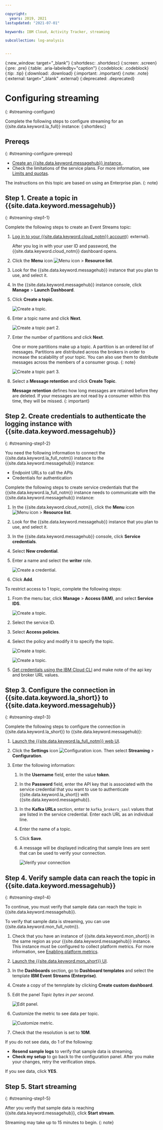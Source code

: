 ```yaml
---

copyright:
  years: 2019, 2021
lastupdated: "2021-07-01"

keywords: IBM Cloud, Activity Tracker, streaming

subcollection: log-analysis


---
```


{:new_window: target="_blank"}
{:shortdesc: .shortdesc}
{:screen: .screen}
{:pre: .pre}
{:table: .aria-labeledby="caption"}
{:codeblock: .codeblock}
{:tip: .tip}
{:download: .download}
{:important: .important}
{:note: .note}
{:external: target="_blank" .external}
{:deprecated: .deprecated}

# Configuring streaming
{: #streaming-configure}

Complete the following steps to configure streaming for an {{site.data.keyword.la_full}} instance:
{:shortdesc}

## Prereqs
{: #streaming-configure-prereqs}

* [Create an {{site.data.keyword.messagehub}} instance.](/docs/EventStreams?topic=EventStreams-connecting#provision_instance).
* Check the limitations of the service plans. For more information, see [Limits and quotas](https://cloud.ibm.com/docs/EventStreams?topic=EventStreams-kafka_quotas).

The instructions on this topic are based on using an Enterprise plan.
{: note}

## Step 1. Create a topic in {{site.data.keyword.messagehub}}
{: #streaming-step1-1}

Complete the following steps to create an Event Streams topic:

1. [Log in to your {{site.data.keyword.cloud_notm}} account](https://cloud.ibm.com/login){: external}.

	After you log in with your user ID and password, the {{site.data.keyword.cloud_notm}} dashboard opens.

2. Click the **Menu** icon ![Menu icon](../icons/icon_hamburger.svg) &gt; **Resource list**. 

3. Look for the {{site.data.keyword.messagehub}} instance that you plan to use, and select it.

4. In the {{site.data.keyword.messagehub}} instance console, click **Manage** &gt; **Launch Dashboard**.

5. Click **Create a topic**. 

    ![Create a topic.](images/streaming-topic.png "Create a topic") 

6. Enter a topic name and click **Next**.

    ![Create a topic part 2.](images/streaming-topic-1.png "Create a topic part 2") 

7. Enter the number of partitions and click **Next**. 

    One or more partitions make up a topic. A partition is an ordered list of messages. Partitions are distributed across the brokers in order to increase the scalability of your topic. You can also use them to distribute messages across the members of a consumer group.
    {: note}

    ![Create a topic part 3.](images/streaming-topic-2.png "Create a topic part 3") 

8.  Select a **Message retention** and click **Create Topic**.

    **Message retention** defines how long messages are retained before they are deleted. If your messages are not read by a consumer within this time, they will be missed.
    {: important}


## Step 2. Create credentials to authenticate the logging instance with {{site.data.keyword.messagehub}}
{: #streaming-step1-2}

You need the following information to connect the {{site.data.keyword.la_full_notm}} instance to the {{site.data.keyword.messagehub}} instance:
- Endpoint URLs to call the APIs
- Credentials for authentication

Complete the following steps to create service credentials that the {{site.data.keyword.la_full_notm}} instance needs to communicate with the {{site.data.keyword.messagehub}} instance:

1. In the {{site.data.keyword.cloud_notm}}, click the **Menu** icon ![Menu icon](../icons/icon_hamburger.svg) &gt; **Resource list**. 

2. Look for the {{site.data.keyword.messagehub}} instance that you plan to use, and select it.

3. In the {{site.data.keyword.messagehub}} console, click **Service credentials**.

4. Select **New credential**.

5. Enter a name and select the **writer** role.

    ![Create a credential.](images/streaming-credentials.png "Create a credential") 

6. Click **Add**.

To restrict access to 1 topic, complete the following steps:

1. From the menu bar, click **Manage** &gt; **Access (IAM)**, and select **Service IDS**.

    ![Create a topic.](images/streaming-credentials2.png "Create a topic") 

2. Select the service ID.
3. Select **Access policies**.
4. Select the policy and modify it to specify the topic.

    ![Create a topic.](images/streaming-credentials-2.png "Create a topic") 

    ![Create a topic.](images/streaming-credentials-3.png "Create a topic") 

5. [Get credentials using the IBM Cloud CLI](/docs/EventStreams?topic=EventStreams-connecting#connect_enterprise_external_cli) and make note of the api key and broker URL values.


## Step 3. Configure the connection in {{site.data.keyword.la_short}} to {{site.data.keyword.messagehub}}
{: #streaming-step1-3}

Complete the following steps to configure the connection in {{site.data.keyword.la_short}} to {{site.data.keyword.messagehub}}:

1. [Launch the {{site.data.keyword.la_full_notm}} web UI](/docs/services/log-analysis?topic=log-analysis-launch).

2. Click the **Settings** icon ![Configuration icon](images/admin.png "Admin icon"). Then select **Streaming** &gt; **Configuration**. 

3. Enter the following information:

    1. In the **Username** field, enter the value **token**.

    2. In the **Password** field, enter the API key that is associated with the service credential that you want to use to authenticate {{site.data.keyword.la_short}} with {{site.data.keyword.messagehub}}.

    3. In the **Kafka URLs** section, enter te `kafka_brokers_sasl` values that are listed in the service credential. Enter each URL as an individual line.

    4. Enter the name of a topic.
    
    5. Click **Save**.

    6. A message will be displayed indicating that sample lines are sent that can be used to verify your connection.
    
       ![Verify your connection](images/streaming-verify.png "Verify your connection") 




## Step 4. Verify sample data can reach the topic in {{site.data.keyword.messagehub}} 
{: #streaming-step1-4}


To continue, you must verify that sample data can reach the topic in {{site.data.keyword.messagehub}}. 

To verify that sample data is streaming, you can use {{site.data.keyword.mon_full_notm}}.

1. Check that you have an instance of {{site.data.keyword.mon_short}} in the same region as your {{site.data.keyword.messagehub}} instance. This instance must be configured to collect platform metrics. For more information, see [Enabling platform metrics](/docs/monitoring?topic=monitoring-platform_metrics_enabling).
2. [Launch the {{site.data.keyword.mon_short}} UI](/docs/monitoring?topic=monitoring-launch).
3. In the **Dashboards** section, go to **Dashboard templates** and select the template **IBM Event Streams (Enterprise)**.
4. Create a copy of the temnplate by clicking **Create custom dashboard**.
5. Edit the panel *Topic bytes in per second*. 

    ![Edit panel.](images/streaming-topic-metric.png "Edit panel") 

6. Customize the metric to see data per topic.

    ![Customize metric.](images/streaming-topic-metric-1.png "Customize metric") 

7. Check that the resolution is set to **10M**.


If you do not see data, do 1 of the following:
- **Resend sample logs** to verify that sample data is streaming.
- **Check my setup** to go back to the configuration panel. After you make your changes, retry the verification steps.


If you see data, click **YES**.

## Step 5. Start streaming
{: #streaming-step1-5}


After you verify that sample data is reaching {{site.data.keyword.messagehub}}, click **Start stream**. 

Streaming may take up to 15 minutes to begin.
{: note}






